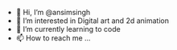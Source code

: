 - 👋 Hi, I’m @ansimsingh
- 👀 I’m interested in Digital art and 2d animation
- 🌱 I’m currently learning to code 
- 📫 How to reach me ...


<!---
ansimsingh/ansimsingh is a ✨ special ✨ repository because its `README.md` (this file) appears on your GitHub profile.
You can click the Preview link to take a look at your changes.
--->
